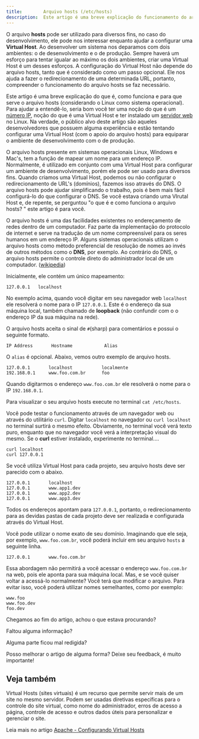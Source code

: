 ```yaml
---
title:        Arquivo hosts (/etc/hosts)
description:  Este artigo é uma breve explicação do funcionamento do arquivo /etc/hosts.
---
```


O arquivo __hosts__ pode ser utilizado para diversos fins, no caso do desenvolvimento, ele pode nos interessar enquanto 
ajudar a configurar uma __Virtual Host__. Ao desenvolver um sistema nos deparamos com dois ambientes: o de desenvolvimento
e o de produção. Sempre haverá um esforço para tentar igualar ao máximo os dois ambientes, criar uma Virtual Host é
um desses esforços. A configuração do Virtual Host não depende do arquivo hosts, tanto que é considerado como um passo 
opcional. Ele nos ajuda a fazer o redirecionamento de uma determinada URL, portanto, compreender o funcionamento do 
arquivo hosts se faz necessário.

Este artigo é uma breve explicação do que é, como funciona e para que serve o arquivo hosts (considerando o Linux
como sistema operacional). Para ajudar a entendê-lo, seria bom você ter uma noção do que é um 
[número IP](http://pt.wikipedia.org/wiki/Endere%C3%A7o_IP "link-externo"), noção do que é uma Virtual Host e ter 
instalado um [servidor web](/linux/cookbook/apache-via-yum-apt-get/) no Linux. Na verdade, o público alvo deste artigo 
são aqueles desenvolvedores que possuem alguma experiência e estão tentando configurar uma Virtual Host (com o apoio 
do arquivo hosts) para equiparar o ambiente de desenvolvimento com o de produção.

O arquivo hosts presente em sistemas operacionais Linux, Windows e Mac's, tem a função de mapear um nome para um 
endereço IP. Normalmente, é utilizado em conjunto com uma Virtual Host para configurar um ambiente de desenvolvimento, 
porém ele pode ser usado para diversos fins. Quando criamos uma Virtual Host, podemos ou não configurar o redirecionamento
de URL's (domínios), fazemos isso através do DNS. O arquivo hosts pode ajudar simplificando o trabalho, pois é bem mais
fácil configurá-lo do que configurar o DNS. Se você estava criando uma VIrutal Host e, de repente, se perguntou 
"o que é e como funciona o arquivo hosts? " este artigo é para você.

O arquivo hosts é uma das facilidades existentes no endereçamento de redes dentro de um computador. Faz parte da 
implementação do protocolo de internet e serve na tradução de um nome compreensível para os seres humanos em um 
endereço IP. Alguns sistemas operacionais utilizam o arquivo hosts como método preferencial de resolução de nomes ao
invés de outros métodos como o __DNS__, por exemplo. Ao contrário do DNS, o arquivo hosts permite o controle direto do 
administrador local de um computador. ([wikipedia](http://pt.wikipedia.org/wiki/Hosts_%28arquivo%29 "link-externo"))

Inicialmente, ele contém um único mapeamento:

    127.0.0.1   localhost

No exemplo acima, quando você digitar em seu navegador web `localhost` ele resolverá o nome para o IP `127.0.0.1`. Este
é o endereço da sua máquina local, também chamado de __loopback__ (não confundir com o o endereço IP da sua máquina na rede).

O arquivo hosts aceita o sinal de `#`(sharp) para comentários e possui o seguinte formato.

    IP Address       Hostname            Alias

O `alias` é opcional. Abaixo, vemos outro exemplo de arquivo hosts.

    127.0.0.1       localhost           localmente
    192.168.0.1     www.foo.com.br      foo

Quando digitarmos o endereço `www.foo.com.br` ele resolverá o nome para o IP `192.168.0.1`.

Para visualizar o seu arquivo hosts execute no terminal `cat /etc/hosts`.

Você pode testar o funcionamento através de um navegador web ou através do utilitário `curl`. Digitar `localhost` no
navegador ou `curl localhost` no terminal surtirá o mesmo efeito. Obviamente, no terminal você verá texto puro, 
enquanto que no navegador você verá a interpretação visual do mesmo. Se o __curl__ estiver instalado, experimente no 
terminal....

    curl localhost
    curl 127.0.0.1

Se você utiliza Virtual Host para cada projeto, seu arquivo hosts deve ser parecido com o abaixo.

    127.0.0.1       localhost
    127.0.0.1       www.app1.dev
    127.0.0.1       www.app2.dev
    127.0.0.1       www.app3.dev

Todos os endereços apontam para `127.0.0.1`, portanto, o redirecionamento para as devidas pastas de cada projeto deve
ser realizada e configurada através do Virtual Host.

Você pode utilizar o nome exato de seu domínio. Imaginando que ele seja, por exemplo, `www.foo.com.br`, você poderá incluir
em seu arquivo `hosts` a seguinte linha.

    127.0.0.1       www.foo.com.br

Essa abordagem não permitirá a você acessar o endereço `www.foo.com.br` na web, pois ele aponta para sua máquina local. 
Mas, e se você quiser voltar a acessá-lo normalmente? Você terá que modificar o arquivo. Para evitar isso, você poderá 
utilizar nomes semelhantes, como por exemplo:

    www.foo
    www.foo.dev
    foo.dev

Chegamos ao fim do artigo, achou o que estava procurando?

Faltou alguma informação? 

Alguma parte ficou mal redigida?

Posso melhorar o artigo de alguma forma? Deixe seu feedback, é muito importante!



Veja também
---

Virtual Hosts (sites virtuais) é um recurso que permite servir mais de um site no mesmo servidor. Podem ser usadas 
diretivas específicas para o controle do site virtual, como nome do administrador, erros de acesso a página, controle de
acesso e outros dados úteis para personalizar e gerenciar o site.

Leia mais no artigo [Apache - Configurando Virtual Hosts](/misc/apache-virtual-host/)
